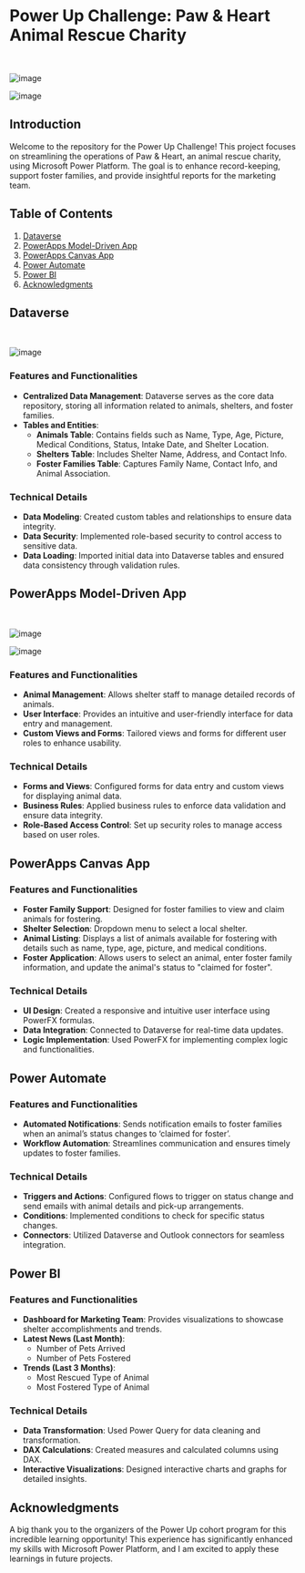 <!DOCTYPE html>
<html lang="en">
<head>
    <meta charset="UTF-8">
    <meta name="viewport" content="width=device-width, initial-scale=1.0">
</head>
<body>

<h1>Power Up Challenge: Paw & Heart Animal Rescue Charity</h1><br>

![image](https://github.com/user-attachments/assets/8fafbbaf-b1fd-48a2-9aba-64e32471167a) 

![image](https://github.com/user-attachments/assets/397305de-4623-4f06-99ad-53d69e9ca8e0)


<h2>Introduction</h2>
<p>Welcome to the repository for the Power Up Challenge! This project focuses on streamlining the operations of Paw & Heart, an animal rescue charity, using Microsoft Power Platform. The goal is to enhance record-keeping, support foster families, and provide insightful reports for the marketing team.</p>

<h2>Table of Contents</h2>
<ol>
    <li><a href="#dataverse">Dataverse</a></li>
    <li><a href="#powerapps-model-driven-app">PowerApps Model-Driven App</a></li>
    <li><a href="#powerapps-canvas-app">PowerApps Canvas App</a></li>
    <li><a href="#power-automate">Power Automate</a></li>
    <li><a href="#power-bi">Power BI</a></li>
    <li><a href="#acknowledgments">Acknowledgments</a></li>
</ol>

<h2 id="dataverse">Dataverse</h2><br>

![image](https://github.com/user-attachments/assets/d405ea32-e20d-41e3-9a2f-51e1083c5aef)

<h3>Features and Functionalities</h3>

<ul>
    <li><strong>Centralized Data Management</strong>: Dataverse serves as the core data repository, storing all information related to animals, shelters, and foster families.</li>
    <li><strong>Tables and Entities</strong>:
        <ul>
            <li><strong>Animals Table</strong>: Contains fields such as Name, Type, Age, Picture, Medical Conditions, Status, Intake Date, and Shelter Location.</li>
            <li><strong>Shelters Table</strong>: Includes Shelter Name, Address, and Contact Info.</li>
            <li><strong>Foster Families Table</strong>: Captures Family Name, Contact Info, and Animal Association.</li>
        </ul>
    </li>
</ul>

<h3>Technical Details</h3>
<ul>
    <li><strong>Data Modeling</strong>: Created custom tables and relationships to ensure data integrity.</li>
    <li><strong>Data Security</strong>: Implemented role-based security to control access to sensitive data.</li>
    <li><strong>Data Loading</strong>: Imported initial data into Dataverse tables and ensured data consistency through validation rules.</li>
</ul>

<h2 id="powerapps-model-driven-app">PowerApps Model-Driven App</h2><br>

![image](https://github.com/user-attachments/assets/53c3d2dc-2f31-41fc-8412-5839717773ab)

![image](https://github.com/user-attachments/assets/2d630e0d-39bc-4ee7-b0ed-fca5ef340770)

<h3>Features and Functionalities</h3>
<ul>
    <li><strong>Animal Management</strong>: Allows shelter staff to manage detailed records of animals.</li>
    <li><strong>User Interface</strong>: Provides an intuitive and user-friendly interface for data entry and management.</li>
    <li><strong>Custom Views and Forms</strong>: Tailored views and forms for different user roles to enhance usability.</li>
</ul>

<h3>Technical Details</h3>
<ul>
    <li><strong>Forms and Views</strong>: Configured forms for data entry and custom views for displaying animal data.</li>
    <li><strong>Business Rules</strong>: Applied business rules to enforce data validation and ensure data integrity.</li>
    <li><strong>Role-Based Access Control</strong>: Set up security roles to manage access based on user roles.</li>
</ul>

<h2 id="powerapps-canvas-app">PowerApps Canvas App</h2>
<h3>Features and Functionalities</h3>
<ul>
    <li><strong>Foster Family Support</strong>: Designed for foster families to view and claim animals for fostering.</li>
    <li><strong>Shelter Selection</strong>: Dropdown menu to select a local shelter.</li>
    <li><strong>Animal Listing</strong>: Displays a list of animals available for fostering with details such as name, type, age, picture, and medical conditions.</li>
    <li><strong>Foster Application</strong>: Allows users to select an animal, enter foster family information, and update the animal's status to "claimed for foster".</li>
</ul>

<h3>Technical Details</h3>
<ul>
    <li><strong>UI Design</strong>: Created a responsive and intuitive user interface using PowerFX formulas.</li>
    <li><strong>Data Integration</strong>: Connected to Dataverse for real-time data updates.</li>
    <li><strong>Logic Implementation</strong>: Used PowerFX for implementing complex logic and functionalities.</li>
</ul>

<h2 id="power-automate">Power Automate</h2>
<h3>Features and Functionalities</h3>
<ul>
    <li><strong>Automated Notifications</strong>: Sends notification emails to foster families when an animal’s status changes to ‘claimed for foster’.</li>
    <li><strong>Workflow Automation</strong>: Streamlines communication and ensures timely updates to foster families.</li>
</ul>

<h3>Technical Details</h3>
<ul>
    <li><strong>Triggers and Actions</strong>: Configured flows to trigger on status change and send emails with animal details and pick-up arrangements.</li>
    <li><strong>Conditions</strong>: Implemented conditions to check for specific status changes.</li>
    <li><strong>Connectors</strong>: Utilized Dataverse and Outlook connectors for seamless integration.</li>
</ul>

<h2 id="power-bi">Power BI</h2>
<h3>Features and Functionalities</h3>
<ul>
    <li><strong>Dashboard for Marketing Team</strong>: Provides visualizations to showcase shelter accomplishments and trends.</li>
    <li><strong>Latest News (Last Month)</strong>:
        <ul>
            <li>Number of Pets Arrived</li>
            <li>Number of Pets Fostered</li>
        </ul>
    </li>
    <li><strong>Trends (Last 3 Months)</strong>:
        <ul>
            <li>Most Rescued Type of Animal</li>
            <li>Most Fostered Type of Animal</li>
        </ul>
    </li>
</ul>

<h3>Technical Details</h3>
<ul>
    <li><strong>Data Transformation</strong>: Used Power Query for data cleaning and transformation.</li>
    <li><strong>DAX Calculations</strong>: Created measures and calculated columns using DAX.</li>
    <li><strong>Interactive Visualizations</strong>: Designed interactive charts and graphs for detailed insights.</li>
</ul>

<h2 id="acknowledgments">Acknowledgments</h2>
<p>A big thank you to the organizers of the Power Up cohort program for this incredible learning opportunity! This experience has significantly enhanced my skills with Microsoft Power Platform, and I am excited to apply these learnings in future projects.</p>

</body>
</html>
